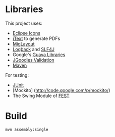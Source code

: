 Libraries
=====

This project uses:

* [Eclipse Icons](http://eclipse-icons.i24.cc/)
* [iText](http://itextpdf.com/) to generate PDFs
* [MigLayout](http://www.miglayout.com/)
* [Logback](http://logback.qos.ch/) and [SLF4J](http://www.slf4j.org/)
* Google's [Guava Libraries](http://code.google.com/p/guava-libraries/)
* [JGoodies Validation](http://www.jgoodies.com/)
* [Maven](http://maven.apache.org/)

For testing:
* [JUnit](http://junit.org)
* [Mockito] (http://code.google.com/p/mockito/)
* The Swing Module of [FEST](http://fest.easytesting.org/)

Build
=====

`mvn assembly:single`